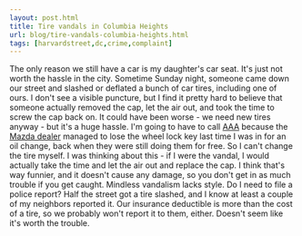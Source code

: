 ```yaml
---
layout: post.html
title: Tire vandals in Columbia Heights
url: blog/tire-vandals-columbia-heights.html
tags: [harvardstreet,dc,crime,complaint]
---
```

The only reason we still have a car is my daughter's car seat. It's just not worth the hassle in the city. Sometime Sunday night, someone came down our street and slashed or deflated a bunch of car tires, including one of ours. I don't see a visible puncture, but I find it pretty hard to believe that someone actually removed the cap, let the air out, and took the time to screw the cap back on. It could have been worse - we need new tires anyway - but it's a huge hassle. I'm going to have to call [AAA](http://www.aaa.com) because the [Mazda dealer](http://www.rosenthalnissanmazda.com/) managed to lose the wheel lock key last time I was in for an oil change, back when they were still doing them for free. So I can't change the tire myself. I was thinking about this - if I were the vandal, I would actually take the time and let the air out and replace the cap. I think that's way funnier, and it doesn't cause any damage, so you don't get in as much trouble if you get caught. Mindless vandalism lacks style. Do I need to file a police report? Half the street got a tire slashed, and I know at least a couple of my neighbors reported it. Our insurance deductible is more than the cost of a tire, so we probably won't report it to them, either. Doesn't seem like it's worth the trouble.
